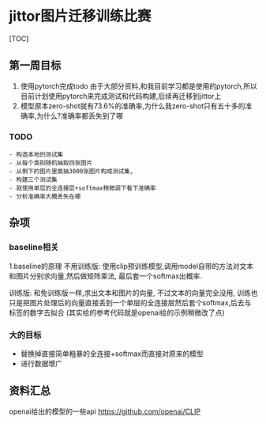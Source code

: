 # jittor图片迁移训练比赛
[TOC]
## 第一周目标
1. 使用pytorch完成todo
由于大部分资料,和我目前学习都是使用的pytorch,所以目前计划使用pytorch来完成测试和代码构建,后续再迁移到jittor上
2. 模型原本zero-shot就有73.6%的准确率,为什么我zero-shot只有五十多的准确率,为什么?准确率都丢失到了哪

### TODO
    - 构造本地的测试集
    - 从每个类别随机抽取四张图片
    - 从剩下的图片里面抽3000张图片构成测试集,
    - 构建三个测试集
    - 就使用单层的全连接层+softmax稍微调下看下准确率
    - 分析准确率大概丢失在哪

## 杂项
### baseline相关
1.baseline的原理
不用训练版: 使用clip预训练模型,调用model自带的方法对文本和图片分别求向量,然后做矩阵乘法, 最后套一个softmax出概率.

训练版: 和免训练版一样,求出文本和图片的向量, 不过文本的向量完全没用, 训练也只是把图片处理后的向量直接丢到一个单层的全连接层然后套个softmax,后去与标签的数字去拟合
(其实给的参考代码就是openai给的示例稍微改了点)

### 大的目标
- 替换掉直接简单粗暴的全连接+softmax而直接对原来的模型
- 进行数据增广

## 资料汇总
openai给出的模型的一些api
https://github.com/openai/CLIP

